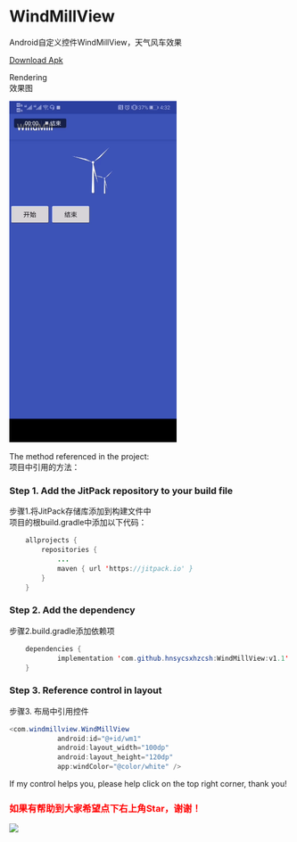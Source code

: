 # WindMillView
Android自定义控件WindMillView，天气风车效果

<a href="https://github.com/hnsycsxhzcsh/WindMillView/blob/master/mysrc/windmill.apk">Download Apk</a>

Rendering</br>
效果图

<img src="https://github.com/hnsycsxhzcsh/WindMillView/blob/master/mysrc/windmill.gif" width="300" height="612">

The method referenced in the project:</br>
项目中引用的方法：

### Step 1. Add the JitPack repository to your build file </br>
步骤1.将JitPack存储库添加到构建文件中</br>
项目的根build.gradle中添加以下代码：
```Java
	allprojects {
		repositories {
			...
			maven { url 'https://jitpack.io' }
		}
	}
```
### Step 2. Add the dependency</br>
步骤2.build.gradle添加依赖项
```Java
	dependencies {
	        implementation 'com.github.hnsycsxhzcsh:WindMillView:v1.1'
	}
```
### Step 3. Reference control in layout</br>
步骤3. 布局中引用控件
```Java
<com.windmillview.WindMillView
            android:id="@+id/wm1"
            android:layout_width="100dp"
            android:layout_height="120dp"
            app:windColor="@color/white" />
```
If my control helps you, please help click on the top right corner, thank you!</br>
### <font color="#FF0000">如果有帮助到大家希望点下右上角Star，谢谢！</font>

[![](https://www.jitpack.io/v/hnsycsxhzcsh/WindMillView.svg)](https://www.jitpack.io/#hnsycsxhzcsh/WindMillView)
